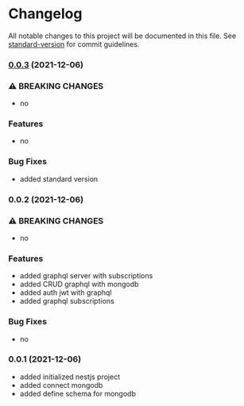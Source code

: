 # Changelog

All notable changes to this project will be documented in this file.
See [standard-version](https://github.com/conventional-changelog/standard-version) for commit guidelines.

### [0.0.3](https://github.com/sutin1234/nestjs-graphql-mongo/compare/v0.0.2...v0.0.3) (2021-12-06)

### ⚠ BREAKING CHANGES

- no

### Features

- no

### Bug Fixes

- added standard version

### 0.0.2 (2021-12-06)

### ⚠ BREAKING CHANGES

- no

### Features

- added graphql server with subscriptions
- added CRUD graphql with mongodb
- added auth jwt with graphql
- added graphql subscriptions

### Bug Fixes

- no

### 0.0.1 (2021-12-06)

- added initialized nestjs project
- added connect mongodb
- added define schema for mongodb
